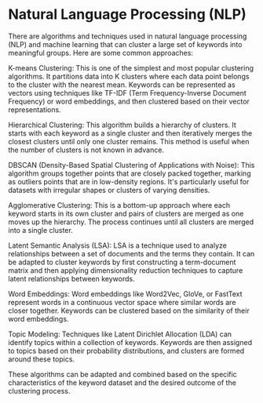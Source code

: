 # Natural Language Processing (NLP)

There are algorithms and techniques used in natural language processing (NLP) and machine learning that can cluster a large set of keywords into meaningful groups. Here are some common approaches:

K-means Clustering: This is one of the simplest and most popular clustering algorithms. It partitions data into K clusters where each data point belongs to the cluster with the nearest mean. Keywords can be represented as vectors using techniques like TF-IDF (Term Frequency-Inverse Document Frequency) or word embeddings, and then clustered based on their vector representations.

Hierarchical Clustering: This algorithm builds a hierarchy of clusters. It starts with each keyword as a single cluster and then iteratively merges the closest clusters until only one cluster remains. This method is useful when the number of clusters is not known in advance.

DBSCAN (Density-Based Spatial Clustering of Applications with Noise): This algorithm groups together points that are closely packed together, marking as outliers points that are in low-density regions. It's particularly useful for datasets with irregular shapes or clusters of varying densities.

Agglomerative Clustering: This is a bottom-up approach where each keyword starts in its own cluster and pairs of clusters are merged as one moves up the hierarchy. The process continues until all clusters are merged into a single cluster.

Latent Semantic Analysis (LSA): LSA is a technique used to analyze relationships between a set of documents and the terms they contain. It can be adapted to cluster keywords by first constructing a term-document matrix and then applying dimensionality reduction techniques to capture latent relationships between keywords.

Word Embeddings: Word embeddings like Word2Vec, GloVe, or FastText represent words in a continuous vector space where similar words are closer together. Keywords can be clustered based on the similarity of their word embeddings.

Topic Modeling: Techniques like Latent Dirichlet Allocation (LDA) can identify topics within a collection of keywords. Keywords are then assigned to topics based on their probability distributions, and clusters are formed around these topics.

These algorithms can be adapted and combined based on the specific characteristics of the keyword dataset and the desired outcome of the clustering process.
